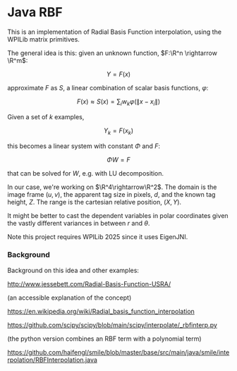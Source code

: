 # Java RBF

This is an implementation of Radial Basis Function interpolation, using the WPILib matrix primitives.

The general idea is this: given an unknown function, $F:\R^n \rightarrow \R^m$:

$$ Y = F(x) $$

approximate $F$ as $S$, a linear
combination of scalar basis functions, $\varphi$:

$$F(x) \approx S(x) = \sum_{i} w_k \varphi(\|x-x_i\|)$$

Given a set of $k$ examples,

$$ Y_k = F(x_k) $$

this becomes a linear system with constant $\Phi$ and $F$:

$$ \Phi W = F $$


that can be solved for $W$, e.g. with LU decomposition.

In our case, we're working on $\R^4\rightarrow\R^2$.
The domain is the image frame $(u, v)$, the apparent tag size in pixels, $d$,
and the known tag height, $Z$.
The range is the cartesian relative position, $(X, Y)$.

It might be better to cast the dependent variables in polar coordinates given the
vastly different variances in between $r$ and $\theta$.

Note this project requires WPILib 2025 since it uses EigenJNI.

### Background

Background on this idea and other examples:

http://www.jessebett.com/Radial-Basis-Function-USRA/

(an accessible explanation of the concept)

https://en.wikipedia.org/wiki/Radial_basis_function_interpolation

https://github.com/scipy/scipy/blob/main/scipy/interpolate/_rbfinterp.py

(the python version combines an RBF term with a polynomial term)

https://github.com/haifengl/smile/blob/master/base/src/main/java/smile/interpolation/RBFInterpolation.java

